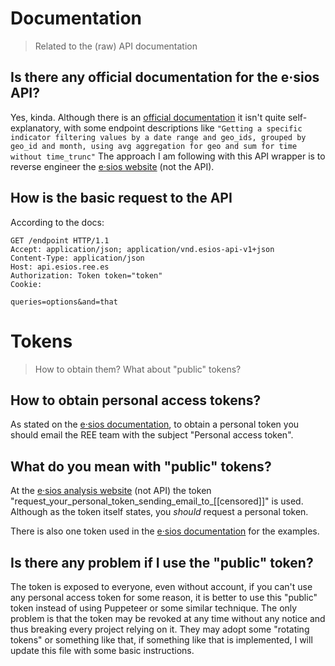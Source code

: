 # Documentation
> Related to the (raw) API documentation

## Is there any official documentation for the e·sios API?

Yes, kinda. Although there is an [official documentation](https://api.esios.ree.es/) it isn't quite self-explanatory,
with some endpoint descriptions like ``"Getting a specific indicator filtering values by a date range and geo_ids, grouped by 
geo_id and month, using avg aggregation for geo and sum for time without time_trunc"``
The approach I am following with this API wrapper is to reverse engineer the [e·sios website](https://www.esios.ree.es/)
(not the API).

## How is the basic request to the API
According to the docs:
```http request
GET /endpoint HTTP/1.1
Accept: application/json; application/vnd.esios-api-v1+json
Content-Type: application/json
Host: api.esios.ree.es
Authorization: Token token="token"
Cookie: 

queries=options&and=that
```

# Tokens
> How to obtain them? What about "public" tokens?

## How to obtain personal access tokens?

As stated on the [e·sios documentation](https://api.esios.ree.es/), to obtain a personal token you should email the
REE team with the subject "Personal access token".

## What do you mean with "public" tokens?

At the [e·sios analysis website](https://www.esios.ree.es/es/analisis/1001) (not API) the token
"request_your_personal_token_sending_email_to_[[censored]]" is used.
Although as the token itself states, you _should_ request a personal token.

There is also one token used in the [e·sios documentation](https://api.esios.ree.es/) for the examples.

## Is there any problem if I use the "public" token?

The token is exposed to everyone, even without account, if you can't use any personal access token for some reason,
it is better to use this "public" token instead of using Puppeteer or some similar technique.
The only problem is that the token may be revoked at any time without any notice and thus breaking every project
relying on it. They may adopt some "rotating tokens" or something like that, if something like that is implemented,
I will update this file with some basic instructions.
